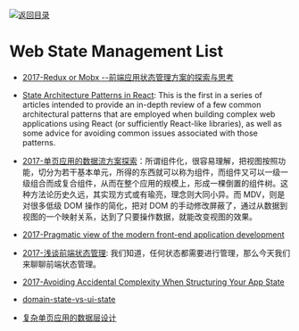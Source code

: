 [![返回目录](https://user-images.githubusercontent.com/5803001/38079637-ff0abcf0-3371-11e8-9b76-ad651620afc7.jpg)](https://github.com/wx-chevalier/Awesome-Lists)

# Web State Management List

- [2017-Redux or Mobx --前端应用状态管理方案的探索与思考](http://www.jianshu.com/p/a52e896f8c8f)

* [State Architecture Patterns in React](https://parg.co/b4J): This is the first in a series of articles intended to provide an in-depth review of a few common architectural patterns that are employed when building complex web applications using React (or sufficiently React-like libraries), as well as some advice for avoiding common issues associated with those patterns.

* [2017-单页应用的数据流方案探索](https://parg.co/bfN)：所谓组件化，很容易理解，把视图按照功能，切分为若干基本单元，所得的东西就可以称为组件，而组件又可以一级一级组合而成复合组件，从而在整个应用的规模上，形成一棵倒置的组件树。这种方法论历史久远，其实现方式或有瑜亮，理念则大同小异。而 MDV，则是对很多低级 DOM 操作的简化，把对 DOM 的手动修改屏蔽了，通过从数据到视图的一个映射关系，达到了只要操作数据，就能改变视图的效果。

* [2017-Pragmatic view of the modern front-end application development](http://dimafeng.com/2017/04/23/modern-frontend/)

* [2017-浅谈前端状态管理](https://zhuanlan.zhihu.com/p/25800767): 我们知道，任何状态都需要进行管理，那么今天我们来聊聊前端状态管理。

* [2017-Avoiding Accidental Complexity When Structuring Your App State](https://parg.co/G8z)

- [domain-state-vs-ui-state](https://medium.com/front-end-developers/domain-state-vs-ui-state-768c1271a41d#.39j4vok6z)

- [复杂单页应用的数据层设计](https://zhuanlan.zhihu.com/p/24677176)
